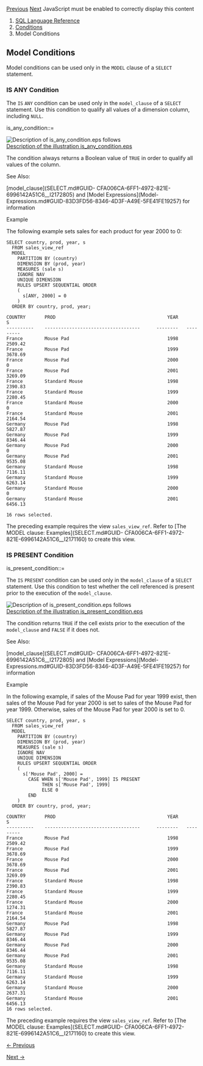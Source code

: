 [Previous](Logical-Conditions.md) [Next](Multiset-Conditions.md)
JavaScript must be enabled to correctly display this content

  1. [SQL Language Reference ](index.md)
  2. [ Conditions](Conditions.md)
  3. Model Conditions 

## Model Conditions

Model conditions can be used only in the `MODEL` clause of a `SELECT`
statement.

### IS ANY Condition

The `IS` `ANY` condition can be used only in the `model_clause` of a `SELECT`
statement. Use this condition to qualify all values of a dimension column,
including `NULL`.

is_any_condition::=

![Description of is_any_condition.eps
follows](https://docs.oracle.com/en/database/oracle/oracle-database/23/sqlrf/img/is_any_condition.gif)  
[Description of the illustration
is_any_condition.eps](img_text/is_any_condition.md)

The condition always returns a Boolean value of `TRUE` in order to qualify all
values of the column.

See Also:

[model_clause](SELECT.md#GUID-
CFA006CA-6FF1-4972-821E-6996142A51C6__I2172805) and [Model Expressions](Model-
Expressions.md#GUID-83D3FD56-8346-4D3F-A49E-5FE41FE19257) for information

Example

The following example sets sales for each product for year 2000 to 0:

    
    
    SELECT country, prod, year, s
      FROM sales_view_ref
      MODEL
        PARTITION BY (country)
        DIMENSION BY (prod, year)
        MEASURES (sale s)
        IGNORE NAV
        UNIQUE DIMENSION
        RULES UPSERT SEQUENTIAL ORDER
        (
          s[ANY, 2000] = 0
        )
      ORDER BY country, prod, year;
    
    COUNTRY       PROD                                         YEAR           S
    ----------    -----------------------------------      --------   ---------
    France        Mouse Pad                                    1998     2509.42
    France        Mouse Pad                                    1999     3678.69
    France        Mouse Pad                                    2000           0
    France        Mouse Pad                                    2001     3269.09
    France        Standard Mouse                               1998     2390.83
    France        Standard Mouse                               1999     2280.45
    France        Standard Mouse                               2000           0
    France        Standard Mouse                               2001     2164.54
    Germany       Mouse Pad                                    1998     5827.87
    Germany       Mouse Pad                                    1999     8346.44
    Germany       Mouse Pad                                    2000           0
    Germany       Mouse Pad                                    2001     9535.08
    Germany       Standard Mouse                               1998     7116.11
    Germany       Standard Mouse                               1999     6263.14
    Germany       Standard Mouse                               2000           0
    Germany       Standard Mouse                               2001     6456.13
     
    16 rows selected.
    

The preceding example requires the view `sales_view_ref`. Refer to [The MODEL
clause: Examples](SELECT.md#GUID-
CFA006CA-6FF1-4972-821E-6996142A51C6__I2171160) to create this view.

### IS PRESENT Condition

is_present_condition::=

The `IS` `PRESENT` condition can be used only in the `model_clause` of a
`SELECT` statement. Use this condition to test whether the cell referenced is
present prior to the execution of the `model_clause`.

![Description of is_present_condition.eps
follows](https://docs.oracle.com/en/database/oracle/oracle-database/23/sqlrf/img/is_present_condition.gif)  
[Description of the illustration
is_present_condition.eps](img_text/is_present_condition.md)

The condition returns `TRUE` if the cell exists prior to the execution of the
`model_clause` and `FALSE` if it does not.

See Also:

[model_clause](SELECT.md#GUID-
CFA006CA-6FF1-4972-821E-6996142A51C6__I2172805) and [Model Expressions](Model-
Expressions.md#GUID-83D3FD56-8346-4D3F-A49E-5FE41FE19257) for information

Example

In the following example, if sales of the Mouse Pad for year 1999 exist, then
sales of the Mouse Pad for year 2000 is set to sales of the Mouse Pad for year
1999. Otherwise, sales of the Mouse Pad for year 2000 is set to 0.

    
    
    SELECT country, prod, year, s
      FROM sales_view_ref
      MODEL
        PARTITION BY (country)
        DIMENSION BY (prod, year)
        MEASURES (sale s)
        IGNORE NAV
        UNIQUE DIMENSION
        RULES UPSERT SEQUENTIAL ORDER
        (
          s['Mouse Pad', 2000] =
            CASE WHEN s['Mouse Pad', 1999] IS PRESENT
                 THEN s['Mouse Pad', 1999]
                 ELSE 0
            END
        )
      ORDER BY country, prod, year;
    
    COUNTRY       PROD                                         YEAR           S
    ----------    -----------------------------------      --------   ---------
    France        Mouse Pad                                    1998     2509.42
    France        Mouse Pad                                    1999     3678.69
    France        Mouse Pad                                    2000     3678.69
    France        Mouse Pad                                    2001     3269.09
    France        Standard Mouse                               1998     2390.83
    France        Standard Mouse                               1999     2280.45
    France        Standard Mouse                               2000     1274.31
    France        Standard Mouse                               2001     2164.54
    Germany       Mouse Pad                                    1998     5827.87
    Germany       Mouse Pad                                    1999     8346.44
    Germany       Mouse Pad                                    2000     8346.44
    Germany       Mouse Pad                                    2001     9535.08
    Germany       Standard Mouse                               1998     7116.11
    Germany       Standard Mouse                               1999     6263.14
    Germany       Standard Mouse                               2000     2637.31
    Germany       Standard Mouse                               2001     6456.13
    16 rows selected.
    

The preceding example requires the view `sales_view_ref`. Refer to [The MODEL
clause: Examples](SELECT.md#GUID-
CFA006CA-6FF1-4972-821E-6996142A51C6__I2171160) to create this view.


[← Previous](Model-Conditions.md)

[Next →](Multiset-Conditions.md)
